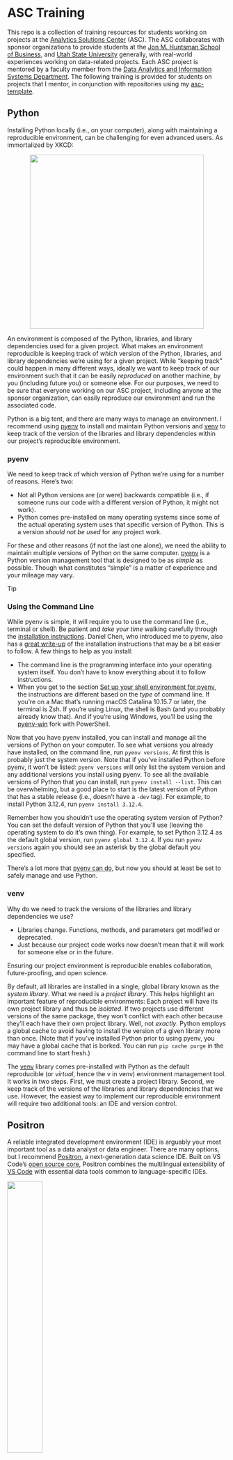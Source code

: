 # ASC Training


This repo is a collection of training resources for students working on
projects at the [Analytics Solutions
Center](https://huntsman.usu.edu/asc/) (ASC). The ASC collaborates with
sponsor organizations to provide students at the [Jon M. Huntsman School
of Business](https://huntsman.usu.edu), and [Utah State
University](https://www.usu.edu) generally, with real-world experiences
working on data-related projects. Each ASC project is mentored by a
faculty member from the [Data Analytics and Information Systems
Department](https://huntsman.usu.edu/dais/). The following training is
provided for students on projects that I mentor, in conjunction with
repositories using my
[asc-template](https://github.com/marcdotson/asc-template).

## Python

Installing Python locally (i.e., on your computer), along with
maintaining a reproducible environment, can be challenging for even
advanced users. As immortalized by XKCD:

<p align="center">
<img src="figures/xkcd_python-env.png" width="400">
</p>

An environment is composed of the Python, libraries, and library
dependencies used for a given project. What makes an environment
reproducible is keeping track of *which* version of the Python,
libraries, and library dependencies we’re using for a given project.
While “keeping track” could happen in many different ways, ideally we
want to keep track of our environment such that it can be easily
*reproduced* on another machine, by you (including future you) or
someone else. For our purposes, we need to be sure that everyone working
on our ASC project, including anyone at the sponsor organization, can
easily reproduce our environment and run the associated code.

Python is a big tent, and there are many ways to manage an environment.
I recommend using [pyenv](https://github.com/pyenv/pyenv) to install and
maintain Python versions and
[venv](https://docs.python.org/3/library/venv.html) to keep track of the
version of the libraries and library dependencies within our project’s
reproducible environment.

### pyenv

We need to keep track of which version of Python we’re using for a
number of reasons. Here’s two:

- Not all Python versions are (or were) backwards compatible (i.e., if
  someone runs our code with a different version of Python, it might not
  work).
- Python comes pre-installed on many operating systems since some of the
  actual operating system uses that specific version of Python. This is
  a version *should not be used* for any project work.

For these and other reasons (if not the last one alone), we need the
ability to maintain multiple versions of Python on the same computer.
[pyenv](https://github.com/pyenv/pyenv) is a Python version management
tool that is designed to be as *simple* as possible. Though what
constitutes “simple” is a matter of experience and your mileage may
vary.

> [!TIP]
>
> ### Using the Command Line
>
> While pyenv is simple, it will require you to use the command line
> (i.e., terminal or shell). Be patient and *take your time* walking
> carefully through the [installation
> instructions](https://github.com/pyenv/pyenv?tab=readme-ov-file#installation).
> Daniel Chen, who introduced me to pyenv, also has a [great
> write-up](https://chendaniely.github.io/python_setup/210-python_install.html)
> of the installation instructions that may be a bit easier to follow. A
> few things to help as you install:
>
> - The command line is the programming interface into your operating
>   system itself. You don’t have to know everything about it to follow
>   instructions.
> - When you get to the section [Set up your shell environment for
>   pyenv](https://github.com/pyenv/pyenv?tab=readme-ov-file#b-set-up-your-shell-environment-for-pyenv),
>   the instructions are different based on the *type* of command line.
>   If you’re on a Mac that’s running macOS Catalina 10.15.7 or later,
>   the terminal is Zsh. If you’re using Linux, the shell is Bash (and
>   you probably already know that). And if you’re using Windows, you’ll
>   be using the [pyenv-win](https://github.com/pyenv-win/pyenv-win)
>   fork with PowerShell.

Now that you have pyenv installed, you can install and manage all the
versions of Python on your computer. To see what versions you already
have installed, on the command line, run `pyenv versions`. At first this
is probably just the system version. Note that if you’ve installed
Python before pyenv, it won’t be listed: `pyenv versions` will only list
the system version and any additional versions you install using pyenv.
To see all the available versions of Python that you can install, run
`pyenv install --list`. This can be overwhelming, but a good place to
start is the latest version of Python that has a stable release (i.e.,
doesn’t have a `-dev` tag). For example, to install Python 3.12.4, run
`pyenv install 3.12.4`.

Remember how you shouldn’t use the operating system version of Python?
You can set the default version of Python that you’ll use (leaving the
operating system to do it’s own thing). For example, to set Python
3.12.4 as the default global version, run `pyenv global 3.12.4`. If you
run `pyenv versions` again you should see an asterisk by the global
default you specified.

There’s a lot more that [pyenv can
do](https://realpython.com/intro-to-pyenv/), but now you should at least
be set to safely manage and use Python.

### venv

Why do we need to track the versions of the libraries and library
dependencies we use?

- Libraries change. Functions, methods, and parameters get modified or
  deprecated.
- Just because our project code works now doesn’t mean that it will work
  for someone else or in the future.

Ensuring our project environment is reproducible enables collaboration,
future-proofing, and open science.

By default, all libraries are installed in a single, global library
known as the *system library*. What we need is a *project library*. This
helps highlight an important feature of reproducible environments: Each
project will have its own project library and thus be *isolated*. If two
projects use different versions of the same package, they won’t conflict
with each other because they’ll each have their own project library.
Well, not *exactly*. Python employs a global cache to avoid having to
install the version of a given library more than once. (Note that if
you’ve installed Python prior to using pyenv, you may have a global
cache that is borked. You can run `pip cache purge` in the command line
to start fresh.)

The [venv](https://docs.python.org/3/library/venv.html) library comes
pre-installed with Python as the default reproducible (or *virtual*,
hence the v in venv) environment management tool. It works in two steps.
First, we must create a project library. Second, we keep track of the
versions of the libraries and library dependencies that we use. However,
the easiest way to implement our reproducible environment will require
two additional tools: an IDE and version control.

## Positron

A reliable integrated development environment (IDE) is arguably your
most important tool as a data analyst or data engineer. There are many
options, but I recommend [Positron](https://positron.posit.co), a
next-generation data science IDE. Built on VS Code’s [open source
core](https://github.com/microsoft/vscode), Positron combines the
multilingual extensibility of [VS Code](https://code.visualstudio.com/)
with essential data tools common to language-specific IDEs.

<img src="figures/positron-logo.png" style="width:40.0%"
data-fig-align="right" />

- Why do I have to save a file before I can open another? Is it the same
  file type? Some preference I can overwrite?
- What about rainbow parentheses and indentations? Is that an extension?

### Console

### Data Explorer

Open CSV and Parquet files to preview without even importing first.

### Variables Pane

### Plots Pane

Dedicated space for visualizations.

### Help Pane

Question mark after command.

Copy examples.

### Viewer Pane

Communication. View locally hosted URL and rendered documents from
Quarto. Dashboards.

## Using GitHub

> [!CAUTION]
>
> Some of the following GitHub details include instructions that are
> RStudio-specific. I am working on generalizing this to
> [Positron](https://positron.posit.co) for use with both R and Python.

GitHub is a powerful collaboration and version control tool. We will be
using it for *project management*, *writing*, and *coding*.

### Project Management

By project management I primarily mean keeping track of assigned tasks
using GitHub’s **Issues**. We can have an ongoing conversation there
about each specific issue and close it out when its completed or
resolved. Be sure to tag collaborators you want to see the conversation
(e.g., `@marcdotson`). Think of this as an email thread or Slack channel
except all of the conversations are in one place, easily searchable, and
automatically archived.

### Writing

Think of using GitHub to collaborate on writing as using something like
Google Docs. It is essential that we document what we’re doing in each
project as we do it. This is true for a number of reasons.

1.  Writing forces you to think clearly about what you’re doing.
2.  If you’re coding, think of the associated writing as long-form
    comments.
3.  The final product of any project is going to be a paper, so start
    writing it now.

GitHub supports **Markdown** syntax, which you’re probably more familiar
with than you might expect from time spent with **Quarto**. We will be
writing using *parameterized* Quarto documents so we can easily
reference model output instead of including it manually. See below for
more on using Quarto.

### Coding

GitHub was created for software development. While we may not actually
be developing software, we will be importing, wrangling, visualizing,
and modeling data using code, and it’s going to be essential for
everyone to be on the same page. Even if you were just working solo, you
will be collaborating with your past self and you should do yourself a
favor and impose good version controls on your code.

### Set-Up

To get started, complete Jenny Bryan’s [pre-workshop
set-up](https://happygitwithr.com/workshops.html?mkt_tok=eyJpIjoiT1RVelptVTNZams0T0dZMiIsInQiOiJlR0orVlVpaHZsRlwveWh5QUJPN2U1Q3BcL0pHVHo5RXJ5UkhabFlwVXM4NlEwcHhRTENQZmVxaEEyNnVLSkRFTTdVa0hyNjk4MkFHYUU1Nkt5VXNtRm9heFM3N3dnUFplZ1V5anpRTWdnWDVscE1lOUR6VzBHaGFQOUFhOGd1QkN3In0=#pre-workshop-set-up).
This can take up to a few hours, so plan accordingly. Note that the
following Git and GitHub training draws heavily from Jenny Bryan’s
training on using Git and GitHub from rstudio::conf(2019).

### GitHub Basics

Now that you’re set up, let’s get started.

#### Just Once: Clone

First **clone** one of your repos, or a repo that you’re a collaborator
on. This is simply creating a local copy of the repo. You do this inside
RStudio by creating a new project and selecting `Version Control > Git`.

![](figures/clone.png)

> [!NOTE]
>
> ### `.python-version`, `/.venv`, and `requirements.txt`
>
> Just like we can specify a global default version of Python using
> pyenv, we can also specify a *local* default version of Python using
> pyenv as part of our reproducible environment. Note that this has
> already been done if the project repository was generated using my
> [asc-template](https://github.com/marcdotson/asc-template).
>
> To create this on your own, or modify an existing `.python-version`
> file, after navigating to the project’s working directory in the
> command line, you would run `pyenv local 3.12.4`, assuming you want
> Python 3.12.4 to be set as the default. This would create (or modify)
> a `.python-version` file in that directory that specifies the version
> of Python to use for that project.
>
> First, it creates a project library (see `/.venv` below). Second, it
> maintains a file called `requirements.txt` listing all of the versions
> of the libaries and library dependencies you’ve installed in your
> project library. Here’s how it works:
>
> - To add all of these same libraries on a new machine, once you have
>   the project working directory, simply run
>   `pip install -r requirements.txt`.
> - Whenever you install new libraries or decide to update the versions
>   of libraries you use, run `pip freeze > requirements.txt` to update
>   `requirements.txt`.
>
> The `requirements.txt` from venv file, along with the hidden
> `.python-version` file from pyenv, ensure that we have and can
> maintain a reproducible environment for our project.
>
> Before the `requirements.txt` file can be created and updated, the
> project library itself needs to be generated. It is a hidden folder
> called `/.venv` that is not pushed to GitHub. Note that this has
> already been done if the project repository was generated using my
> [asc-template](https://github.com/marcdotson/asc-template).
>
> To create this on your own, after navigating to your project’s working
> directory in the command line, you would create the project library
> for your project by running `python -m venv .venv`. This would create
> a `/.venv` folder in the working directory.

#### Daily Work: Commit, Push, Pull

Now you can open up the RStudio Project in the local, cloned repo and
work on the project. You have a new Git pane in RStudio that notifies
you that changes you’ve made means you are out-of-sync with the
**remote** repo (i.e., the one on GitHub). Once you’ve made a number of
changes, you click on the files you want to **commit** and click commit.
Think of a commit as saving a snapshot of all of the changes you’ve made
across these files all at once. Include a clear commit message. You’ll
do this fairly frequently for your local repo.

Eventually you’ll be ready for other people to have access to your
changes on the remote repo. To do this, you’ll click on the green up
arrow to **push** your changes to the remote repo. You push far less
often than you commit, maybe once a work session, since this means you
think it’s ready for others to have access to. Each time you push, all
of your commits are archived on the remote repo, including the **diff**
or the side-by-side comparison of what changes you made to the previous
version.

When you start a new work session, you’ll want to click on the blue down
arrow to **pull** the latest changes from the repo, possibly the work
other collaborators have pushed, so you’re synced. Note that hidden
files (i.e., `.gitignore` and `.Rprofile`) may try to change on their
own. When you open the commit dialog, you can click on these modified
files and hit **revert** to undo these changes.

![](figures/daily-work.png)

#### Collaborating: Branches and Pull Requests

Because GitHub is very systematic in the way it manages commits, we will
run into commit errors when multiple people have changed the same thing
at the same time. To largely avoid this problem, among other things, we
will be using **branches**. Each branch is a separate version of the
repo that exists in parallel, one where you can make changes or
experiment without it affecting the working or **main** branch. You
should *never* push changes to the main branch directly.

To do your work as a collaborator, create a new branch on GitHub with a
short, descriptive name specific to the issue you’re working on (e.g.,
`paper-revision`). When you start a work session, make sure you select
the branch you want to work on from the dropdown in the Git pane in
RStudio. You can commit, push, and pull as usual to the branch you’re
working on. This will largely avoid commit errors because each
collaborator on a project should be working on a different issue and
likely a different branch. When you’ve completed work on the issue
associated with the branch, create a **pull request** on GitHub and tag
me (i.e., `@marcdotson`). This allows me to review what you’ve done,
have a conversation with you about it, and eventually pull what you’ve
done into the main branch. I’ll then delete the branch specific to that
issue. Rinse and repeat.

### Cleaning Up Branches

While your daily work won’t require you to write any Git code,
*eventually* you’ll need to clean up the branches you have on your local
clone. You’ll need to do this from the command line Terminal. I
recommend you use the one available in RStudio once you’ve opened the
project you want to clean up.

- In the Terminal, type `git branch --merged` to see which branches have
  been merged into **main** and can be deleted from your local clone.
- Then type `git branch -d <branch>` where `<branch>` is replaced with
  the name of the merged branch that you’d like to remove from your
  clone.
- Finally, use `git fetch -p` to prune remote-tracking branches that are
  no longer on remote (i.e., on GitHub).

Voila! A cleaned up branch drop down in your Git pane makes things
easier to navigate.

### Links

- [Happy Git and GitHub for the useR](https://happygitwithr.com)
- [What They Forgot to Teach You About R](https://rstats.wtf)

## Using Quarto

> [!CAUTION]
>
> The following Quarto details are written primarily for R users. I am
> working to generalize this for Pythonistas as well, including how
> Quarto differs from Jupyter Notebooks. See:
>
> - [Quarto Gallery](https://quarto.org/docs/gallery/)
> - [Introduction to
>   Quarto](https://posit-conf-2024.github.io/quarto-intro/)
> - [Build-a-Dashboard
>   Workshop](https://posit-conf-2024.github.io/quarto-dashboards/)
>
> Notes from the [Quarto Crash
> Course](https://www.youtube.com/watch?app=desktop&v=_VKxTPWDhA4)
> series:
>
> - Bridge the gap between coding environments that you might enjoy and
>   output formats that you need to produce results in to inform
>   decision-making.
> - Does Positron’s base install now include Quarto or does it need to
>   be added as an extension?
> - Include a project format file in \_quarto.yml to specify project:
>   output-dir: folder-name. Also needed to set the working directory
>   project: execute-dir: project.
> - Note the Visual Editor as an option, especially for markdown syntax
>   (hello tables and citations).
> - quarto convert doc.qmd to convert a Quarto document into a Jupyter
>   notebook and the render with quarto render doc.ipynb.
> - Formatting with CSS-like divs and spans.
> - Fenced div with layout?
> - Parameters specified inside of a cell using \#\| or still in the
>   YAML header itself? May be different for Python with “\#\| tags:
>   [parameters](#parameters)”
> - Is there something as simple as requirements.txt for R packages?
> - Pathlib or OS libraries?
> - Reference Gallery.
> - What about GitHub pages as a format for creating a source website
>   that’s hosted entirely on GitHub?

Quarto is a powerful typesetting tool and the multilingual replacement
for R Markdown. Instead of writing in Word or a Google Doc, by using
Quarto we can include code blocks, parameterize the document to easily
replicate reports, and output our work as Word documents, PDFs,
PowerPoint presentations, HTML slide decks, GitHub pages, etc.

### Markdown

Markdown is a simple, generic typesetting syntax. Here are some
[Markdown
Basics](https://quarto.org/docs/authoring/markdown-basics.html). GitHub
recognizes this syntax, including in Issues and pull requests.

### Code

Quarto allows us to include code blocks and output as part of the
document. In other words, this is what we need to create reproducible
reports. You can also include R, Python, C++, Stan, and other code
blocks and output.

### Pandoc

Pandoc is the typesetting software behind the scenes that allows us to
take a Quarto document and output it as nearly anything.

### Quarto Basics

#### YAML

The header at the top of any Quarto document is coded in **YAML** (i.e.,
Yet Another Markup Language), which follows a simple `key: value`
syntax. For most Quarto documents in a project repo, you should set
`format: gfm`. When you knit changes to your Quarto document, it will
create a separate markdown document using “GitHub Flavored Markdown”
that GitHub can parse. For example, the header for this document is:

    ---
    title: "Research Assistant Training"
    format: gfm
    ---

#### Parameters

Ever have to go through and manually change any data or model output
referenced in a report? Not only is this costly and error prone, but it
is the definition of non-reproducible. Parameters in Quarto help solve
part of this problem.

Parameters are included as part of the header:

    ---
    title: "Research Assistant Training"
    format: gfm
    params:
      name: "Analytics"
      data: "analytics_data.rds"
    ---

Parameter values can then be referenced in the report (including code
blocks) using the parameter name as a list. For example, reference
`params$name` within an R code block to print the year specified as a
parameter or load the data specified as a parameter by referencing
`data <- read_rds(params$data)` within an R code block.

Much like the rule-of-thumb regarding functions (i.e., if you have to
copy and paste more than twice, create a function), if you find yourself
copying and pasting a value that you may need to update (or change to
create a report for a different audience), add it as a parameter.

#### References

We can specify a bibliography in the header:

    ---
    title: "Research Assistant Training"
    format: gfm
    bibliography: references.bib
    params:
      name: "Analytics"
      data: "analytics_data.rds"
    ---

We can can use the bibliography `references.bib` to include regular
single-paper citations using `[@citation]` or multiple-paper citations
using `[@citation; @citation]`, in-line citations using `@citation`, or
citations without the Author using `[-@citation]`.

Additionally, each section and sub-section can be referenced by adding a
`#sec` identifier to any heading and referencing `@sec`. For example,
`## Introduction {#sec-intro}` would be referenced as `@sec-intro`.

#### Code Blocks

There are a variety of options for each code block. In addition to
specifying the language used within the code block, the code block can
be given an identifier, can have warnings suppressed, can run without
producing output, etc. These options are specified using YAML syntax
following the hashpipe operator `#|` within the body of the code block.
Any code block option that should apply to the document in its entirety
can simply be moved into the header.

#### Tables and Figures

Using Quarto means we can use Markdown, R, and LaTeX (along with other
languages) interchangeably. While we can create a table using LaTeX or
Markdown, we can also just print a data frame using `knitr::kable()` and
the `{kableExtra}` package. The name of the code block is the given
label that can be referenced, for example `#| label: tbl-planets`
referenced with `@tbl-planets` (note that the `tbl-` prefix is
required). For more table options, see the [kableExtra
vignette](https://haozhu233.github.io/kableExtra/awesome_table_in_pdf.pdf).

Similarly, we can include a figure using LaTeX, Markdown, or `knitr`. If
`knitr::include_graphics()` is used, the name of the code block is the
label that can be referenced, for example `#| label: fig-elephant`. If
Markdown `![]()` syntax is used, the same label would be
`{#fig-elephant}`. In either case, the figure would be referenced with
`@fig-elephant` (note that the `fig-` prefix is required).

When Quarto creates a plot and other figures, by default they are stored
in a badly named folder in the same directory as the Quarto document.
Instead, we can modify the header to direct where created figures should
be saved.

    ---
    title: "Research Assistant Training"
    format: gfm
    bibliography: references.bib
    params:
      name: "Analytics"
      data: "analytics_data.rds"
    knitr:
      opts_chunk:
        fig.path: "../figures/"
    ---

The name of the figures will match the label of the code block in which
it was created.

#### Equations

Equations are now supported when producing a GitHub document. Use `$`
around any in-line LaTeX notation or `$$` around equations specified as
a separate line. For example, we can reference $y^2$ as well as:

$$
y^2.
$$

### Links

- [Quarto](https://quarto.org)
- [Quarto for
  Academics](https://quarto.org/docs/blog/posts/2023-05-22-quarto-for-academics/)
- [Quarto
  questions](https://occasionaldivergences.com/posts/quarto-questions/)
- [The YAML
  Fieldguide](http://ymlthis.r-lib.org/articles/yaml-fieldguide.html)
- [LaTeX Paper
  Template](https://github.com/marcdotson/repo-template/blob/main/Writing/paper-template.Rmd)

## Project Organization

Each project has a similar organization. There are certain limitations
on the size and type of files that can be pushed to GitHub. There are
also certain things that shouldn’t be accessible by the public (e.g.,
data we have a license to access). For these reasons, we have folders
and files that are pushed to GitHub and those that are not. If you are
starting a new project, please set up the repo using the
[repo-template](https://github.com/marcdotson/repo-template).

### Pushed to GitHub

- `/code` Each script should do something specific (like tidyverse
  functions), have a descriptive name, and include number prefixes if
  they are meant to be run in a certain order (e.g., `01_import-data.R`,
  `02_clean-data.R`) and functions in `/code/src`.
- `/data` While all data live here, only data that are small enough and
  can be shared publicly will be pushed.
- `/figures` Figures live here, including images (saved as PNG files)
  and data referenced or used for tables, for use in the `README`,
  writing, and presentation.
- `/presentations` Slides for presentations (without any PDF knits).
- `/renv` Information on the reproducible environment (see below).
- `/writing` The paper (using the paper template but without any PDF
  knits) and case studies on specific aspects related to the project
  (with the output set to `gfm`).
- `.Rprofile` Information on the reproducible environment (see below).
- `README` The abstract and project organization details.
- `renv.lock` Information on the reproducible environment (see below).

### Not Pushed to GitHub

- `/output` Output from model runs. These files tend to be too large.
  They are also something each user can create on their own.
- `/private` A catch-all folder for additional files specific to a
  project that might not have anywhere else to live.

Note that you can create `/output` and `/private` folders in your local
clone without worrying about them being pushed. We can further modify
the `.gitignore` file to add other folders and files that aren’t pushed
to GitHub.

## Reproducible Environment

> [!CAUTION]
>
> The Reproducible Environment section is being worked on to also
> include Python-only virtual environments.

Every package you install lives in your system library, accessible to
all projects. However, packages change. Add a reproducible environment
by creating a project library using the `{renv}` package.

- Initialize the project library once using `renv::init()`. This will
  create the `renv` folder (with its own `.gitignore`), a lockfile
  `renv.lock`, and an `.Rprofile` file.
- Once you’ve installed packages, add them to the project library using
  `renv::snapshot()`.
- To install the specific packages of an already-existing project
  library, use `renv::restore()`.
- To update all packages in the project library, call `renv::update()`.
  Make sure code is working with the updated packages before calling
  `renv::snapshot()` to update the lockfile.

> [!TIP]
>
> ### Non-Standard Repositories
>
> If a package you’re using has a non-standard repository (i.e., not on
> CRAN or another supported repository network), you’ll need to update
> the `renv.lock` file to ensure the environment remains reproducible.
> When `renv::status()` runs it will tell you if a repository you
> downloaded a package from is non-standard and has difficulty tracking.
>
> For example, for Stan packages, the R entry in the json `renv.lock`
> file will need to include:
>
>     {
>       "R": {
>         "Version": "4.3.1",
>         "Repositories": [
>           {
>             "Name": "CRAN",
>             "URL": "https://packagemanager.posit.co/cran/latest"
>           },
>           {
>             "Name": "Stan",
>             "URL": "https://mc-stan.org/r-packages"
>           }
>         ]
>       }
>     }

Read [here](https://rstudio.github.io/renv/index.html) for more on using
`{renv}`, including creating and maintaining Python environments.

## Miscellaneous Details

- Use branches (never work on the main branch).
- Use `here::here()` to specify files paths within R scripts.
- Use tidyverse functions and the [tidyverse
  style](https://style.tidyverse.org) where possible.

